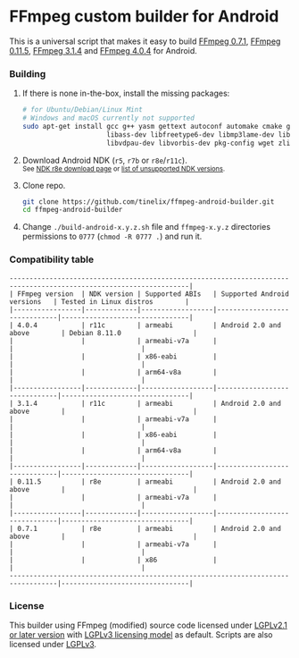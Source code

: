 # FFmpeg custom builder for Android
This is a universal script that makes it easy to build [FFmpeg 0.7.1](https://github.com/FFmpeg/FFmpeg/tree/n0.7.1), [FFmpeg 0.11.5](https://github.com/FFmpeg/FFmpeg/tree/n0.11.5), [FFmpeg 3.1.4](https://github.com/FFmpeg/FFmpeg/tree/n3.1.4) and [FFmpeg 4.0.4](https://github.com/FFmpeg/FFmpeg/tree/n4.0.4) for Android.

### Building
1. If there is none in-the-box, install the missing packages:
   
   ```sh
   # for Ubuntu/Debian/Linux Mint
   # Windows and macOS currently not supported
   sudo apt-get install gcc g++ yasm gettext autoconf automake cmake git git-core \
                        libass-dev libfreetype6-dev libmp3lame-dev libsdl2-dev libtool \
                        libvdpau-dev libvorbis-dev pkg-config wget zlib1g-dev texinfo
   ```
3. Download Android NDK (`r5`, `r7b` or `r8e`/`r11c`). \
   <sub>See [NDK r8e download page](http://web.archive.org/web/20130629195058/http://developer.android.com/tools/sdk/ndk/index.html#Downloads) or [list of unsupported NDK versions](https://github.com/android/ndk/wiki/Unsupported-Downloads).</sub>
5. Clone repo.
   
   ```sh
   git clone https://github.com/tinelix/ffmpeg-android-builder.git
   cd ffmpeg-android-builder
   ```
7. Change `./build-android-x.y.z.sh` file and `ffmpeg-x.y.z` directories permissions to `0777` (`chmod -R 0777 .`) and run it.

### Compatibility table

```
-------------------------------------------------------------------------------------------------------------------|
| FFmpeg version  | NDK version | Supported ABIs   | Supported Android versions   | Tested in Linux distros        |
|-----------------|-------------|------------------|------------------------------|--------------------------------|
| 4.0.4           | r11c        | armeabi          | Android 2.0 and above        | Debian 8.11.0                  |
|                 |             | armeabi-v7a      |                              |                                |
|                 |             | x86-eabi         |                              |                                |
|                 |             | arm64-v8a        |                              |                                |
|-----------------|-------------|------------------|------------------------------|--------------------------------|
| 3.1.4           | r11c        | armeabi          | Android 2.0 and above        |                                |
|                 |             | armeabi-v7a      |                              |                                |
|                 |             | x86-eabi         |                              |                                |
|                 |             | arm64-v8a        |                              |                                |
|-----------------|-------------|------------------|------------------------------|--------------------------------|
| 0.11.5          | r8e         | armeabi          | Android 2.0 and above        |                                |
|                 |             | armeabi-v7a      |                              |                                |
|-----------------|-------------|------------------|------------------------------|--------------------------------|
| 0.7.1           | r8e         | armeabi          | Android 2.0 and above        |                                |
|                 |             | armeabi-v7a      |                              |                                |
|                 |             | x86              |                              |                                |
----------------------------------------------------------------------------------|--------------------------------|
```

### License
This builder using FFmpeg (modified) source code licensed under [LGPLv2.1 or later version](https://github.com/tinelix/ffmpeg-android-builder/blob/main/COPYING.FFMPEG.LGPLv2.1) with [LGPLv3 licensing model](https://github.com/tinelix/ffmpeg-android-builder/blob/main/COPYING.FFMPEG.LGPLv3) as default. Scripts are also licensed under [LGPLv3](https://github.com/tinelix/ffmpeg-android-builder/blob/main/COPYING.BUILDER).
